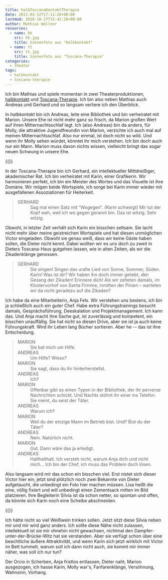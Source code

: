 ```yaml
---
title: halbToscanaKontaktTherapie
date: 2011-03-12T17:11:28+00:00
lastmod: 2018-10-27T15:42:28+00:00
author: Mathias Wellner
resources:
  - name: hk
    src: hk.jpg
    title: Szenenfoto aus "Halbkontakt"
  - name: tt
    src: tt.jpg
    title: Szenenfoto aus "Toscana-Therapie"
categories:
  - theater
tags:
  - halbkontakt
  - toscana-therapie  
---
```

Ich bin Mathias und spiele momentan in zwei Theaterproduktionen, [halbkontakt](http://www.kulturpunkt8424.ch/Theater_frischfleisch.html) und [Toscana-Therapie](http://dramateure.ch/mediawiki/index.php/Toscana-Therapie). Ich bin also neben Mathias auch Andreas und Gerhard und so langsam verliere ich den Überblick. 
<!--more-->

In *halbkontakt* bin ich Andreas, leite eine Bibliothek und bin verheiratet mit Marion. Unsere Ehe ist nicht mehr ganz so frisch, da Marion großen Wert auf ihren Mitternachtsschlaf legt. Ich (also Andreas) bin da anders, für Molly, die attraktive Jugendfreundin von Marion, verzichte ich auch mal auf meinen Mitternachtsschlaf. Also nur einmal, ist doch nicht so wild. Und wenn ihr Molly sehen würdet, könntet ihr mich verstehen. Ich bin doch auch nur ein Mann. Marion muss davon nichts wissen, vielleicht bringt das sogar neuen Schwung in unsere Ehe. 

{{<responsive-image name="hk">}}

In der Toscana-Therapie bin ich Gerhard, ein intellektueller Mittdreißiger, akademischer Rat. Ich bin verheiratet mit Karin, einer Grafikerin. Wir harmonieren perfekt, ich bin ein Meister des Wortes und das Visuelle ist ihre Domäne. Wir mögen beide Wortspiele, ich sorge bei Karin immer wieder mit ausgefallenen Assoziationen für Heiterkeit. 

<blockquote class="blockquote">
  <dl>
    <dt>GERHARD<dt>
    <dd>Sag mal einen Satz mit “Wogegen“. <em>(Karin schweigt)</em> Mir tut der Kopf weh, weil ich wo gegen gerannt bin. Das ist witzig. Sehr witzig. </dd>
  </dl>
</blockquote>

Obwohl, in letzter Zeit verhält sich Karin ein bisschen seltsam. Sie lacht nicht mehr über meine geistreichen Wortspiele und hat diesen unmöglichen Victor eingeladen. Obwohl sie genau weiß, dass wir keine Gäste haben sollen, die Dieter nicht kennt. Dabei wollten wir es uns doch zu zweit in Dieters Toscana-Haus gutgehen lassen, wie in alten Zeiten, als wir die Zikadenklänge genossen.

<blockquote class="blockquote">
  <dl>
    <dt>GERHARD<dt>
    <dd>Sie singen! Singen das uralte Lied von Sonne, Sommer, Süden. Karin! Was ist dir? Wir haben ihn doch immer geliebt, den Gesang der Zikaden! Erinnere dich! Als wir zelteten damals, im Klostervorhof von Santa Firmine, inmitten der Pinien &#8211; warteten wir da nicht geradezu auf die Zikaden?</dd>
  </dl>
</blockquote>

Ich habe da eine Mitarbeiterin, Anja Fels. Wir verstehen uns bestens, ich bin ja schließlich auch ein guter Chef. Habe extra Führungstrainings besucht damals, Gesprächsführung, Deeskalation und Projektmanagement. Ich kann das. Und Anja macht ihre Sache gut, ist zuverlässig und kompetent, ein bisschen unauffällig. Sie hat nicht so diesen Drive, aber sie ist ja auch keine Führungskraft. Wird ihr Leben lang Bücher sortieren. Aber he -- das ist ihre Entscheidung. 

<blockquote class="blockquote">
  <dl>
    <dt>MARION</dt> 
    <dd>Sie bat mich um Hilfe.</dd>
    <dt>ANDREAS</dt> 
    <dd>Um Hilfe? Wieso?</dd>
    <dt>MARION</dt>
    <dd>Sie sagt, dass du ihr hinterherstellst.</dd>
    <dt>ANDREAS</dt> 
    <dd>Ich?</dd>
    <dt>MARION</dt>
    <dd>Offenbar gibt es einen Typen in der Bibliothek, der ihr perverse Nachrichten schickt. Und Nachts stöhnt ihr einer ins Telefon. Sie meint, du seist der Täter.</dd>
    <dt>ANDREAS</dt>
    <dd>Warum ich?</dd>
    <dt>MARION</dt>
    <dd>Weil du der einzige Mann im Betrieb bist. Und? Bist du der Täter?</dd>
    <dt>ANDREAS</dt>
    <dd>Nein. Natürlich nicht.</dd>
    <dt>MARION</dt>
    <dd>Gut. Dann wäre das ja erledigt.</dd>
    <dt>ANDREAS</dt>
    <dd>Halthalthalt. Ich versteh nicht, warum Anja dich und nicht mich&#8230; Ich bin der Chef, ich muss das Problem doch lösen.</dd>
  </dl>
</blockquote>

Also langsam wird mir das schon ein bisschen viel. Erst nistet sich dieser Victor hier ein, jetzt sind plötzlich noch zwei Bekannte von Dieter aufgetaucht, die unbedingt ein Foto hier machen müssen. Lisa heißt die eine, völlig fixiert und will unbedingt einen Zementsack mitten im Bild platzieren. Ihre Begleiterin Silvia ist da schon netter, so spontan und offen, da könnte sich Karin noch eine Scheibe abschneiden. 

{{<responsive-image name="tt">}}

Ich hätte nicht so viel Weißwein trinken sollen. Jetzt sitzt diese Silvia neben mir und mir wird ganz anders. Ich sollte diese Nähe nicht zulassen, intellektuell ist sie mir ohnehin nicht gewachsen, nichtmal den Dampfer-unter-der-Brücke-Witz hat sie verstanden. Aber sie verfügt schon über eine beachtliche äußere Attraktivität, und wenn Karin sich jetzt wirklich mit Victor im Bett tummelt, warum soll ich dann nicht auch, sie kommt mir immer näher, was soll ich nur tun? 

Der Orcio in Scherben, Anja fristlos entlassen, Dieter naht, Marion ausgezogen, ich hasse Karin, Molly war's, Fanfarenklänge, Versöhnung, Wahnsinn, Vorhang.